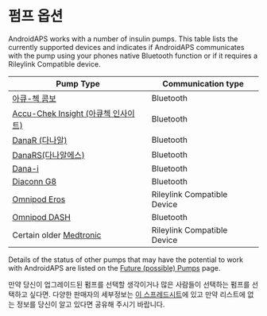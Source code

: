 # 펌프 옵션

AndroidAPS works with a number of insulin pumps. This table lists the currently supported devices and indicates if AndroidAPS communicates with the pump using your phones native Bluetooth function or if it requires a Rileylink Compatible device.

| Pump Type                                                                  | Communication type          |
| -------------------------------------------------------------------------- | --------------------------- |
| [아큐-첵 콤보](../Configuration/Accu-Chek-Combo-Pump.md)                        | Bluetooth                   |
| [Accu-Chek Insight (아큐첵 인사이트)](../Configuration/Accu-Chek-Insight-Pump.md) | Bluetooth                   |
| [DanaR (다나알)](../Configuration/DanaR-Insulin-Pump.md)                      | Bluetooth                   |
| [DanaRS(다나알에스)](../Configuration/DanaRS-Insulin-Pump.md)                   | Bluetooth                   |
| [Dana-i](../Configuration/DanaRS-Insulin-Pump.md)                          | Bluetooth                   |
| [Diaconn G8 ](../Configuration/DiaconnG8.rst)                              | Bluetooth                   |
| [Omnipod Eros](../Configuration/OmnipodEros.rst)                           | Rileylink Compatible Device |
| [Omnipod DASH](../Configuration/OmnipodDASH.md)                            | Bluetooth                   |
| Certain older [Medtronic](../Configuration/MedtronicPump.md)               | Rileylink Compatible Device |

Details of the status of other pumps that may have the potential to work with AndroidAPS are listed on the [Future (possible) Pumps](Future-possible-Pump-Drivers.md) page.

만약 당신이 업그레이드된 펌프를 선택할 생각이거나 많은 사람들이 선택하는 펌프를 선택하고 싶다면. 다양한 판매자의 세부정보는 [이 스프레드시트](https://drive.google.com/open?id=1CRfmmjA-0h_9nkRViP3J9FyflT9eu-a8HeMrhrKzKz0)에 있고 만약 리스트에 없는 정보를 당신이 알고 있다면 공유해 주시기 바랍니다.